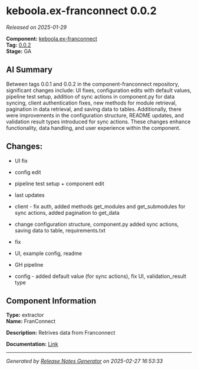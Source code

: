 # keboola.ex-franconnect 0.0.2

_Released on 2025-01-29_

**Component:** [keboola.ex-franconnect](https://github.com/keboola/component-franconnect)  
**Tag:** [0.0.2](https://github.com/keboola/component-franconnect/releases/tag/0.0.2)  
**Stage:** GA  


## AI Summary
Between tags 0.0.1 and 0.0.2 in the component-franconnect repository, significant changes include: UI fixes, configuration edits with default values, pipeline test setup, addition of sync actions in component.py for data syncing, client authentication fixes, new methods for module retrieval, pagination in data retrieval, and saving data to tables. Additionally, there were improvements in the configuration structure, README updates, and validation result types introduced for sync actions. These changes enhance functionality, data handling, and user experience within the component.



## Changes:



- UI fix 




- config edit 






- pipeline test setup + component edit 




- last updates 




- client - fix auth, added methods get_modules and get_submodules for sync actions, added pagination to get_data 




- change configuration structure, component.py added sync actions, saving data to table, requirements.txt 




- fix 




- UI, example config, readme 




- GH pipeline 




- config - added default value (for sync actions), fix UI, validation_result type 






## Component Information
**Type:** extractor  
**Name:** FranConnect  

**Description:** Retrives data from Franconnect  


**Documentation:** [Link](https://github.com/keboola/component-franconnect/blob/master/README.md)  



---
_Generated by [Release Notes Generator](https://github.com/keboola/release-notes-generator) on 2025-02-27 16:53:33_ 